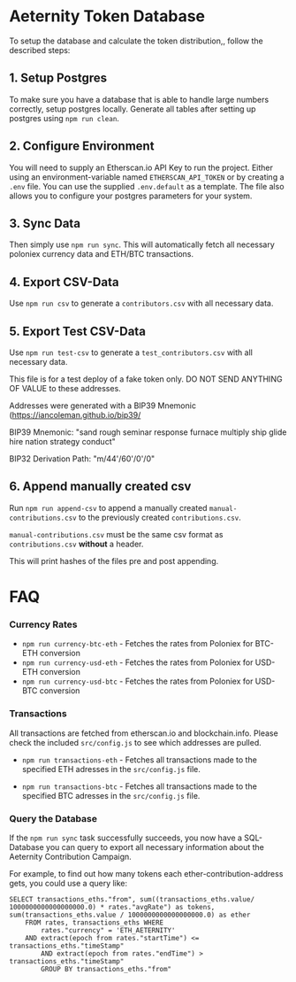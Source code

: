 # Aeternity Token Database

To setup the database and calculate the token distribution,, follow the described steps:

## 1. Setup Postgres

To make sure you have a database that is able to handle large numbers correctly, setup postgres locally. Generate all tables after setting up postgres using `npm run clean`.

## 2. Configure Environment

You will need to supply an Etherscan.io API Key to run the project. Either using an environment-variable named `ETHERSCAN_API_TOKEN` or by creating a `.env` file. You can use the supplied `.env.default` as a template. The file also allows you to configure your postgres parameters for your system.

## 3. Sync Data

Then simply use `npm run sync`. This will automatically fetch all necessary poloniex currency data and ETH/BTC transactions.

## 4. Export CSV-Data

Use `npm run csv` to generate a `contributors.csv` with all necessary data.

## 5. Export Test CSV-Data

Use `npm run test-csv` to generate a `test_contributors.csv` with all necessary data.

This file is for a test deploy of a fake token only. DO NOT SEND ANYTHING OF VALUE to these addresses.

Addresses were generated with a BIP39 Mnemonic (https://iancoleman.github.io/bip39/

BIP39 Mnemonic: "sand rough seminar response furnace multiply ship glide hire nation strategy conduct"

BIP32 Derivation Path: "m/44'/60'/0'/0"

## 6. Append manually created csv

Run `npm run append-csv` to append a manually created `manual-contributions.csv` to the previously created `contributions.csv`.

`manual-contributions.csv` must be the same csv format as `contributions.csv` **without** a header.

This will print hashes of the files pre and post appending.


# FAQ

### Currency Rates

* `npm run currency-btc-eth` - Fetches the rates from Poloniex for BTC-ETH conversion
* `npm run currency-usd-eth` - Fetches the rates from Poloniex for USD-ETH conversion
* `npm run currency-usd-btc` - Fetches the rates from Poloniex for USD-BTC conversion

### Transactions

All transactions are fetched from etherscan.io and blockchain.info. Please check the included `src/config.js` to see which addresses are pulled.

* `npm run transactions-eth` - Fetches all transactions made to the specified ETH adresses in the `src/config.js` file.

* `npm run transactions-btc` - Fetches all transactions made to the specified BTC adresses in the `src/config.js` file.

### Query the Database

If the `npm run sync` task successfully succeeds, you now have a SQL-Database you can query to export all necessary information about the Aeternity Contribution Campaign.

For example, to find out how many tokens each ether-contribution-address gets, you could use a query like:

```
SELECT transactions_eths."from", sum((transactions_eths.value/ 1000000000000000000.0) * rates."avgRate") as tokens, sum(transactions_eths.value / 1000000000000000000.0) as ether
    FROM rates, transactions_eths WHERE
        rates."currency" = 'ETH_AETERNITY'
	AND extract(epoch from rates."startTime") <= transactions_eths."timeStamp"
        AND extract(epoch from rates."endTime") > transactions_eths."timeStamp"
        GROUP BY transactions_eths."from"
```
